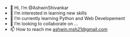 - 👋 Hi, I’m @AshwinShivankar
- 👀 I’m interested in learning new skills
- 🌱 I’m currently learning Python and Web Developement
- 💞️ I’m looking to collaborate on ...
- 📫 How to reach me ashwin.msh21@gmail.com

<!---
AshwinShivankar/AshwinShivankar is a ✨ special ✨ repository because its `README.md` (this file) appears on your GitHub profile.
You can click the Preview link to take a look at your changes.
--->
